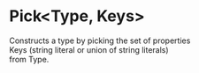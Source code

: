 # Pick<Type, Keys>  

Constructs a type by picking the set of properties  
Keys (string literal or union of string literals)  
from Type.  

